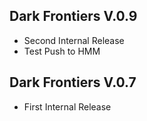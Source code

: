 ## Dark Frontiers V.0.9
- Second Internal Release
- Test Push to HMM
  
## Dark Frontiers V.0.7
- First Internal Release
